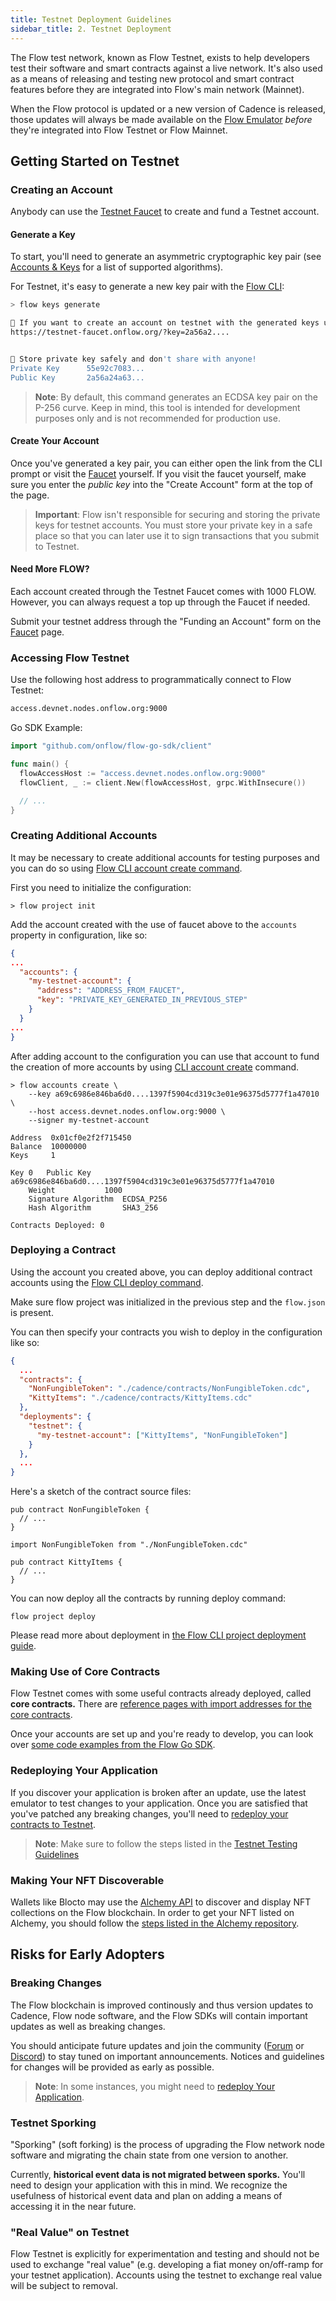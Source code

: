 ```yaml
---
title: Testnet Deployment Guidelines
sidebar_title: 2. Testnet Deployment
---
```


The Flow test network, known as Flow Testnet, exists to help developers test their software and smart contracts against a live network. It's also used as a means of releasing and testing new protocol and smart contract features before they are integrated into Flow's main network (Mainnet).

When the Flow protocol is updated or a new version of Cadence is released, those updates will always be made available on the [Flow Emulator](/emulator) _before_ they're integrated into Flow Testnet or Flow Mainnet.

## Getting Started on Testnet

### Creating an Account

Anybody can use the [Testnet Faucet](https://testnet-faucet-v2.onflow.org/) to create and fund a Testnet account.

#### Generate a Key

To start, you'll need to generate an asymmetric cryptographic key pair (see [Accounts & Keys](/concepts/accounts-and-keys) for a list of supported algorithms).

For Testnet, it's easy to generate a new key pair with the [Flow CLI](/flow-cli):

```sh
> flow keys generate

🙏 If you want to create an account on testnet with the generated keys use this link:
https://testnet-faucet.onflow.org/?key=2a56a2....


🔴️ Store private key safely and don't share with anyone!
Private Key      55e92c7083...
Public Key       2a56a24a63...

```

> **Note**: By default, this command generates an ECDSA key pair on the P-256 curve. Keep in mind, this tool is intended for development purposes only and is not recommended for production use.

#### Create Your Account

Once you've generated a key pair, you can either open the link from the CLI prompt or visit the [Faucet](https://testnet-faucet.onflow.org/) yourself. If you visit the faucet yourself, make sure you enter the _public key_ into the "Create Account" form at the top of the page.

> **Important**: Flow isn't responsible for securing and storing the private keys for testnet accounts. You must store your private key in a safe place so that you can later use it to sign transactions that you submit to Testnet.

#### Need More FLOW?

Each account created through the Testnet Faucet comes with 1000 FLOW. However, you can always request a top up through the Faucet if needed.

Submit your testnet address through the "Funding an Account" form on the [Faucet](https://testnet-faucet.onflow.org/) page.

### Accessing Flow Testnet

Use the following host address to programmatically connect to Flow Testnet:

```sh
access.devnet.nodes.onflow.org:9000
```

Go SDK Example:

```go
import "github.com/onflow/flow-go-sdk/client"

func main() {
  flowAccessHost := "access.devnet.nodes.onflow.org:9000"
  flowClient, _ := client.New(flowAccessHost, grpc.WithInsecure())

  // ...
}
```

### Creating Additional Accounts

It may be necessary to create additional accounts for testing purposes and you can do so using [Flow CLI account create command](/flow-cli/create-accounts/).

First you need to initialize the configuration:

```
> flow project init
```

Add the account created with the use of faucet above to the `accounts` property in configuration, like so:

```js:title=flow.json
{
...
  "accounts": {
    "my-testnet-account": {
      "address": "ADDRESS_FROM_FAUCET",
      "key": "PRIVATE_KEY_GENERATED_IN_PREVIOUS_STEP"
    }
  }
...
}
```

After adding account to the configuration you can use that account to fund the creation of more accounts by using
[CLI account create](/flow-cli/create-accounts) command.

```
> flow accounts create \
    --key a69c6986e846ba6d0....1397f5904cd319c3e01e96375d5777f1a47010 \
    --host access.devnet.nodes.onflow.org:9000 \
    --signer my-testnet-account

Address	 0x01cf0e2f2f715450
Balance	 10000000
Keys	 1

Key 0	Public Key		 a69c6986e846ba6d0....1397f5904cd319c3e01e96375d5777f1a47010
	Weight			 1000
	Signature Algorithm	 ECDSA_P256
	Hash Algorithm		 SHA3_256

Contracts Deployed: 0
```

### Deploying a Contract

Using the account you created above, you can deploy additional contract accounts using the [Flow CLI deploy command](/flow-cli/deploy-project-contracts).

Make sure flow project was initialized in the previous step and the `flow.json` is present.

You can then specify your contracts you wish to deploy in the configuration like so:

```js:title=flow.json
{
  ...
  "contracts": {
    "NonFungibleToken": "./cadence/contracts/NonFungibleToken.cdc",
    "KittyItems": "./cadence/contracts/KittyItems.cdc"
  },
  "deployments": {
    "testnet": {
      "my-testnet-account": ["KittyItems", "NonFungibleToken"]
    }
  },
  ...
}
```

Here's a sketch of the contract source files:

```
pub contract NonFungibleToken {
  // ...
}
```

```
import NonFungibleToken from "./NonFungibleToken.cdc"

pub contract KittyItems {
  // ...
}
```

You can now deploy all the contracts by running deploy command:

```
flow project deploy
```

Please read more about deployment in [the Flow CLI project deployment guide](/flow-cli/deploy-project-contracts).

### Making Use of Core Contracts

Flow Testnet comes with some useful contracts already deployed, called **core contracts.** There are [reference pages with import addresses for the core contracts](https://docs.onflow.org/core-contracts/).

Once your accounts are set up and you're ready to develop, you can look over [some code examples from the Flow Go SDK](https://github.com/onflow/flow-go-sdk/tree/master/examples).

### Redeploying Your Application

If you discover your application is broken after an update, use the latest emulator to test changes to your application. Once you are satisfied that you've patched any breaking changes, you'll need to [redeploy your contracts to Testnet](/dapp-development/testnet-deployment/#deploying-a-contract).

> **Note**: Make sure to follow the steps listed in the [Testnet Testing Guidelines](/dapp-development/testnet-testing)

### Making Your NFT Discoverable

Wallets like Blocto may use the [Alchemy API](https://alchemyapi.io/) to discover and display NFT collections on the Flow blockchain. In order to get your NFT listed on Alchemy, you should follow the [steps listed in the Alchemy repository](https://github.com/alchemyplatform/alchemy-flow-contracts#adding-a-new-contract).

## Risks for Early Adopters

### Breaking Changes

The Flow blockchain is improved continously and thus version updates to Cadence, Flow node software, and the Flow SDKs will contain important updates as well as breaking changes.

You should anticipate future updates and join the community ([Forum](https://forum.onflow.org/) or [Discord](https://www.onflow.org/discord)) to stay tuned on important announcements. Notices and guidelines for changes will be provided as early as possible.

> **Note**: In some instances, you might need to [redeploy Your Application](#redeploying-your-application).

### Testnet Sporking

"Sporking" (soft forking) is the process of upgrading the Flow network node software and migrating the chain state from one version to another.

Currently, **historical event data is not migrated between sporks.** You'll need to design your application with this in mind. We recognize the usefulness of historical event data and plan on adding a means of accessing it in the near future.

### "Real Value" on Testnet

Flow Testnet is explicitly for experimentation and testing and should not be used to exchange "real value" (e.g. developing a fiat money on/off-ramp for your testnet application). Accounts using the testnet to exchange real value will be subject to removal.

